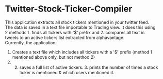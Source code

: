 # Twitter-Stock-Ticker-Compiler
This application extracts all stock tickers mentioned in your twitter feed.  The data is saved in a text file importable to Trading view. It does this using 2 methods 1. finds all tickers with '$' prefix and 2. compares all text in tweets to an active tickers list extracted from alphavantage.  
Currently, the application: 
1. Creates a text file which includes all tickers with a '$' prefix (method 1 mentioned above only, but not method 2) 
2. 2. saves a full list of active tickers. 3. prints the number of times a stock ticker is mentioned &amp; which users mentioned it. 
